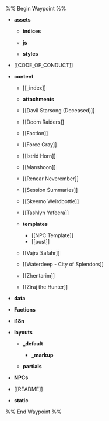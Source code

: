 %% Begin Waypoint %%
- **assets**
	- **indices**
	- **js**

	- **styles**

- [[CODE_OF_CONDUCT]]
- **content**
	- [[_index]]
	- **attachments**

	- [[Davil Starsong (Deceased)]]
	- [[Doom Raiders]]
	- [[Faction]]
	- [[Force Gray]]
	- [[Istrid Horn]]
	- [[Manshoon]]
	- [[Renear Neverember]]
	- [[Session Summaries]]
	- [[Skeemo Weirdbottle]]
	- [[Tashlyn Yafeera]]
	- **templates**
		- [[NPC Template]]
		- [[post]]
	- [[Vajra Safahr]]
	- [[Waterdeep - City of Splendors]]
	- [[Zhentarim]]
	- [[Ziraj the Hunter]]
- **data**

- **Factions**
- **i18n**

- **layouts**
	- **_default**
		- **_markup**

	- **partials**

- **NPCs**
- [[README]]
- **static**


%% End Waypoint %%
